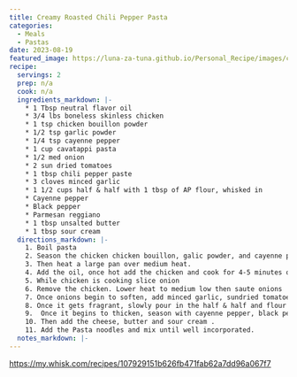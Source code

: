 ```yaml
---
title: Creamy Roasted Chili Pepper Pasta
categories: 
  - Meals
  - Pastas
date: 2023-08-19
featured_image: https://luna-za-tuna.github.io/Personal_Recipe/images/chili_pepper_pasta.avif
recipe:
  servings: 2
  prep: n/a
  cook: n/a
  ingredients_markdown: |-
    * 1 Tbsp neutral flavor oil
    * 3/4 lbs boneless skinless chicken
    * 1 tsp chicken bouillon powder
    * 1/2 tsp garlic powder
    * 1/4 tsp cayenne pepper
    * 1 cup cavatappi pasta
    * 1/2 med onion
    * 2 sun dried tomatoes
    * 1 tbsp chili pepper paste
    * 3 cloves minced garlic
    * 1 1/2 cups half & half with 1 tbsp of AP flour, whisked in
    * Cayenne pepper
    * Black pepper
    * Parmesan reggiano
    * 1 tbsp unsalted butter
    * 1 tbsp sour cream
  directions_markdown: |-
    1. Boil pasta
    2. Season the chicken chicken bouillon, galic powder, and cayenne pepepr
    3. Then heat a large pan over medium heat.
    4. Add the oil, once hot add the chicken and cook for 4-5 minutes on each side or until fully cooked
    5. While chicken is cooking slice onion
    6. Remove the chicken. Lower heat to medium low then saute onions 
    7. Once onions begin to soften, add minced garlic, sundried tomatoes, and chili pepper paste and mix
    8. Once it gets fragrant, slowly pour in the half & half and flour mixture while stirring constantly.
    9.  Once it begins to thicken, season with cayenne pepper, black pepper, and extra chicken bouillon to taste.
    10. Then add the cheese, butter and sour cream . 
    11. Add the Pasta noodles and mix until well incorporated.
  notes_markdown: |-
---
```

<https://my.whisk.com/recipes/107929151b626fb471fab62a7dd96a067f7>